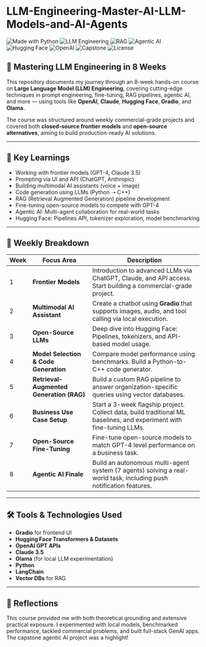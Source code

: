 # LLM-Engineering-Master-AI-LLM-Models-and-AI-Agents
![Made with Python](https://img.shields.io/badge/Made%20with-Python-1f425f.svg)
![LLM Engineering](https://img.shields.io/badge/LLM%20Engineering-GPT%2C%20Claude%2C%20Hugging%20Face-blueviolet)
![RAG](https://img.shields.io/badge/Feature-RAG%20Pipeline-orange)
![Agentic AI](https://img.shields.io/badge/Feature-Agentic%20AI-red)
![Hugging Face](https://img.shields.io/badge/Tools-Hugging%20Face%2C%20Gradio-yellow)
![OpenAI](https://img.shields.io/badge/API-OpenAI%20%2F%20Claude-ff69b4)
![Capstone](https://img.shields.io/badge/Project-Capstone%20AI%20Agents-green)
![License](https://img.shields.io/badge/License-MIT-green)

## 🚀 Mastering LLM Engineering in 8 Weeks

This repository documents my journey through an 8-week hands-on course on **Large Language Model (LLM) Engineering**, covering cutting-edge techniques in prompt engineering, fine-tuning, RAG pipelines, agentic AI, and more — using tools like **OpenAI**, **Claude**, **Hugging Face**, **Gradio**, and **Olama**.

The course was structured around weekly commercial-grade projects and covered both **closed-source frontier models** and **open-source alternatives**, aiming to build production-ready AI solutions.

---

## 🧠 Key Learnings

- Working with frontier models (GPT-4, Claude 3.5)
- Prompting via UI and API (ChatGPT, Anthropic)
- Building multimodal AI assistants (voice + image)
- Code generation using LLMs (Python ➝ C++)
- RAG (Retrieval Augmented Generation) pipeline development
- Fine-tuning open-source models to compete with GPT-4
- Agentic AI: Multi-agent collaboration for real-world tasks
- Hugging Face: Pipelines API, tokenizer exploration, model benchmarking

---

## 📅 Weekly Breakdown

| Week | Focus Area | Description |
|------|------------|-------------|
| 1 | **Frontier Models** | Introduction to advanced LLMs via ChatGPT, Claude, and API access. Start building a commercial-grade project. |
| 2 | **Multimodal AI Assistant** | Create a chatbot using **Gradio** that supports images, audio, and tool calling via local execution. |
| 3 | **Open-Source LLMs** | Deep dive into Hugging Face: Pipelines, tokenizers, and API-based model usage. |
| 4 | **Model Selection & Code Generation** | Compare model performance using benchmarks. Build a Python-to-C++ code generator. |
| 5 | **Retrieval-Augmented Generation (RAG)** | Build a custom RAG pipeline to answer organization-specific queries using vector databases. |
| 6 | **Business Use Case Setup** | Start a 3-week flagship project. Collect data, build traditional ML baselines, and experiment with fine-tuning LLMs. |
| 7 | **Open-Source Fine-Tuning** | Fine-tune open-source models to match GPT-4 level performance on a business task. |
| 8 | **Agentic AI Finale** | Build an autonomous multi-agent system (7 agents) solving a real-world task, including push notification features. |

---

## 🛠️ Tools & Technologies Used

- **Gradio** for frontend UI
- **Hugging Face Transformers & Datasets**
- **OpenAI GPT APIs**
- **Claude 3.5**
- **Olama** (for local LLM experimentation)
- **Python**
- **LangChain**
- **Vector DBs** for RAG

---

## 💬 Reflections

This course provided me with both theoretical grounding and extensive practical exposure. I experimented with local models, benchmarked performance, tackled commercial problems, and built full-stack GenAI apps. The capstone agentic AI project was a highlight!



